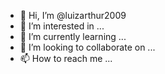 - 👋 Hi, I’m @luizarthur2009
- 🥋 I’m interested in ...
- 👾 I’m currently learning ...
- 🤖 I’m looking to collaborate on ...
- 📫 How to reach me ...

<!---
luizarthur2009/luizarthur2009 is a ✨ special ✨ repository because its `README.md` (this file) appears on your GitHub profile.
You can click the Preview link to take a look at your changes.
--->
